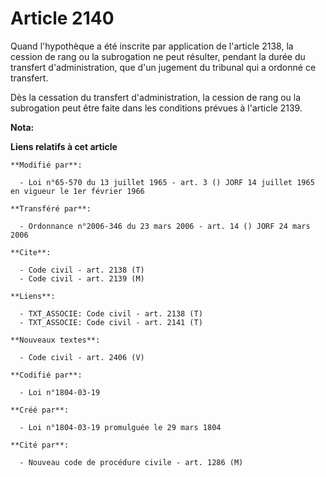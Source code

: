 # Article 2140

Quand l'hypothèque a été inscrite par application de l'article 2138, la cession de rang ou la subrogation ne peut résulter,
pendant la durée du transfert d'administration, que d'un jugement du tribunal qui a ordonné ce transfert.

Dès la cessation du transfert d'administration, la cession de rang ou la subrogation peut être faite dans les conditions
prévues à l'article 2139.

**Nota:**



**Liens relatifs à cet article**

	**Modifié par**:

	  - Loi n°65-570 du 13 juillet 1965 - art. 3 () JORF 14 juillet 1965 en vigueur le 1er février 1966

	**Transféré par**:

	  - Ordonnance n°2006-346 du 23 mars 2006 - art. 14 () JORF 24 mars 2006

	**Cite**:

	  - Code civil - art. 2138 (T)
	  - Code civil - art. 2139 (M)

	**Liens**:

	  - TXT_ASSOCIE: Code civil - art. 2138 (T)
	  - TXT_ASSOCIE: Code civil - art. 2141 (T)

	**Nouveaux textes**:

	  - Code civil - art. 2406 (V)

	**Codifié par**:

	  - Loi n°1804-03-19

	**Créé par**:

	  - Loi n°1804-03-19 promulguée le 29 mars 1804

	**Cité par**:

	  - Nouveau code de procédure civile - art. 1286 (M)
